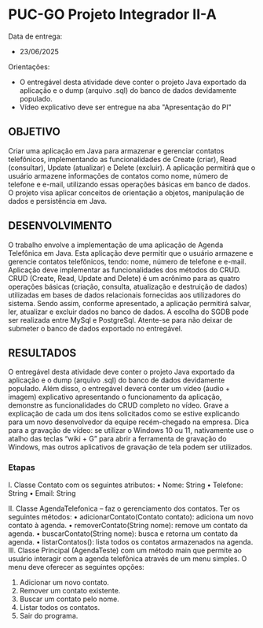 # PUC-GO Projeto Integrador II-A

Data de entrega: 
- 23/06/2025

Orientações: 
- O entregável desta atividade deve conter o projeto Java exportado da aplicação e o dump (arquivo .sql) do banco de dados devidamente populado.
- Vídeo explicativo deve ser entregue na aba "Apresentação do PI"

## OBJETIVO
  
  Criar uma aplicação em Java para armazenar e gerenciar contatos telefônicos,
  implementando as funcionalidades de Create (criar), Read (consultar), Update (atualizar) e
  Delete (excluir). A aplicação permitirá que o usuário armazene informações de contatos como
  nome, número de telefone e e-mail, utilizando essas operações básicas em banco de dados. O
  projeto visa aplicar conceitos de orientação a objetos, manipulação de dados e persistência em
  Java.

  
## DESENVOLVIMENTO

  O trabalho envolve a implementação de uma aplicação de Agenda Telefônica em Java.
  Esta aplicação deve permitir que o usuário armazene e gerencie contatos telefônicos, tendo:
  nome, número de telefone e e-mail. Aplicação deve implementar as funcionalidades dos
  métodos do CRUD. CRUD (Create, Read, Update and Delete) é um acrônimo para as quatro
  operações básicas (criação, consulta, atualização e destruição de dados) utilizadas em bases de
  dados relacionais fornecidas aos utilizadores do sistema. Sendo assim, conforme apresentado,
  a aplicação permitirá salvar, ler, atualizar e excluir dados no banco de dados.
  A escolha do SGDB pode ser realizada entre MySql e PostgreSql. Atente-se para não deixar
  de submeter o banco de dados exportado no entregável.


## RESULTADOS

  O entregável desta atividade deve conter o projeto Java exportado da aplicação e o
  dump (arquivo .sql) do banco de dados devidamente populado. Além disso, o entregável
  deverá conter um vídeo (áudio + imagem) explicativo apresentando o funcionamento da
  aplicação, demonstre as funcionalidades do CRUD completo no vídeo. Grave a explicação
  de cada um dos itens solicitados como se estive explicando para um novo desenvolvedor
  da equipe recém-chegado na empresa. Dica para a gravação de vídeo: se utilizar o Windows
  10 ou 11, nativamente use o atalho das teclas “wiki + G” para abrir a ferramenta de
  gravação do Windows, mas outros aplicativos de gravação de tela podem ser utilizados.

### Etapas
  
  I. Classe Contato com os seguintes atributos:
  • Nome: String
  • Telefone: String
  • Email: String

  II. Classe AgendaTelefonica – faz o gerenciamento dos contatos. Ter os seguintes
  métodos:
  • adicionarContato(Contato contato): adiciona um novo contato à agenda.
  • removerContato(String nome): remove um contato da agenda.
  • buscarContato(String nome): busca e retorna um contato da agenda.
  • listarContatos(): lista todos os contatos armazenados na agenda.
  III. Classe Principal (AgendaTeste) com um método main que permite ao usuário
  interagir com a agenda telefônica através de um menu simples. O menu deve
  oferecer as seguintes opções:
  1. Adicionar um novo contato.
  2. Remover um contato existente.
  3. Buscar um contato pelo nome.
  4. Listar todos os contatos.
  5. Sair do programa.
